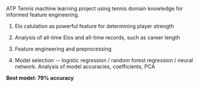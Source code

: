 ATP Tennis machine learning project using tennis domain knowledge for informed feature engineering. 

1) Elo calulation as powerful feature for determining player strength

2) Analysis of all-time Elos and all-time records, such as career length

3) Feature engineering and preprocessing

4) Model selection -- logistic regression / random forest regression / neural network. Analysis of model accuracies, coefficients, PCA

**Best model: 79% accuracy**
